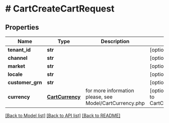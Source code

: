 # # CartCreateCartRequest


## Properties 


Name | Type | Description | Notes
------------ | ------------- | ------------- | -------------
**tenant_id**| **str** |   | [optional]
**channel**| **str** |   | [optional]
**market**| **str** |   | [optional]
**locale**| **str** |   | [optional]
**customer_grn**| **str** |   | [optional]
**currency**| [**CartCurrency**](CartCurrency.md) |  for more information please, see Model/CartCurrency.php  | [optional] [default to CartCurrency.XXX]


[[Back to Model list]](../../README.md#models) [[Back to API list]](../../README.md#endpoints) [[Back to README]](../../README.md)

